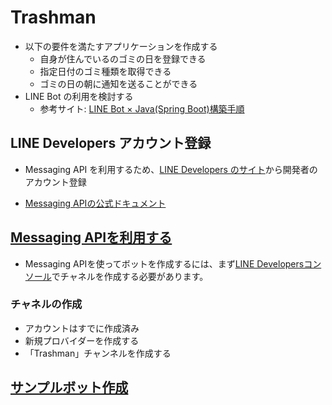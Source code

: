 # Trashman

- 以下の要件を満たすアプリケーションを作成する
  - 自身が住んでいるのゴミの日を登録できる
  - 指定日付のゴミ種類を取得できる
  - ゴミの日の朝に通知を送ることができる
- LINE Bot の利用を検討する
  - 参考サイト: [LINE Bot × Java(Spring Boot)構築手順](https://qiita.com/zakisanbaiman/items/e87c4834b28c6d964e54)



## LINE Developers アカウント登録

- Messaging API を利用するため、[LINE Developers のサイト](https://developers.line.biz/ja/services/messaging-api/)から開発者のアカウント登録

- [Messaging APIの公式ドキュメント](https://developers.line.biz/ja/docs/messaging-api/)

## [Messaging APIを利用する](https://developers.line.biz/ja/docs/messaging-api/getting-started/)

- Messaging APIを使ってボットを作成するには、まず[LINE Developersコンソール](https://developers.line.biz/console/)でチャネルを作成する必要があります。

### チャネルの作成

- アカウントはすでに作成済み
- 新規プロバイダーを作成する
- 「Trashman」チャンネルを作成する



## [サンプルボット作成](https://developers.line.biz/ja/docs/messaging-api/building-sample-bot-with-heroku/)